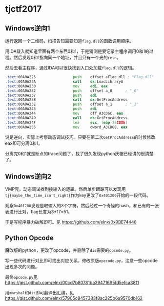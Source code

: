 # tjctf2017

## Windows逆向1

运行返回一个二维码，扫描告知需要知道`flag.dll`的函数调用顺序。

用IDA载入就知道里面有两个东西0和1，于是猜测是要记录主程序调用0和1的过程。然后发现0和1指向同一个地址，并且只有一个光的`retn`。

然后去看主程序，通过IDA可以很快找到入口处加载`flag.dll`的逻辑。

```asm
.text:00A0A225                 push    offset aFlag_dll ; "Flag.dll"
.text:00A0A22A                 call    ds:LoadLibraryA
.text:00A0A230                 mov     edi, eax
.text:00A0A232                 push    offset a_0      ; "_0"
.text:00A0A237                 push    edi
.text:00A0A238                 call    ds:GetProcAddress
.text:00A0A23E                 push    offset a_1      ; "_1"
.text:00A0A243                 push    edi
.text:00A0A244                 mov     off_A3CD6C, eax
.text:00A0A249                 call    ds:GetProcAddress
.text:00A0A24F                 lea     ecx, [ebp-28C88h]
.text:00A0A255                 mov     dword_A3CD68, eax
```

说是逆向，实际上考察动态调试技巧。只要在第二次`GetProcAddress`的时候修改eax即可分离0和1。

分离完0和1就是断点的trace问题了，找了很久发现python灰帽已经讲的很清楚了。

## Windows逆向2
VMP壳，动态调试找到接输入的逻辑。然后单步跟踪可以发现用`tj{maybe_the_time_isn't_right}`作为key更改了`0x401200`开始的一段代码。

观察`0x401200`发现是取输入的3个字符，然后经过一个奇怪的hash，和已有的一张表进行比对，flag长度为3\*17=51。

于是写程序暴力破解即可。见 <https://github.com/elnx/0x9BE74448>

## Python Opcode
魔改版的python，更改了opcode，并删除了`dis`需要的`opcode.py`。

写一些代码进行对比即可找出对应关系，修改原版`opecode.py`，注意一些opcode出现多次的问题。

最终`opcode.py`见<https://gist.github.com/elnx/00cd7b80781ba39471695fd5efca38f1>

用`marshal`和`dis`即可翻译出汇编，见<https://gist.github.com/elnx/57905c8457383f8ac225b6a9570db162>



